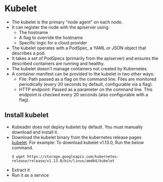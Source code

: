 # Kubelet 

- The kubelet is the primary "node agent" on each node.
- It can register the node with the apiserver using:
    - The hostname
    - A flag to override the hostname
    - Specific logic for a cloud provider
- The kubelet operates with a PodSpec, a YAML or JSON object that describes a pod.
- It takes a set of PodSpecs (primarily from the apiserver) and ensures the described containers are running and healthy.
- The kubelet doesn't manage containers not created by Kubernetes.
- A container manifest can be provided to the kubelet in two other ways:
    - File: Path passed as a flag on the command line. Files are monitored periodically (every 20 seconds by default, configurable via a flag).
    - HTTP endpoint: Passed as a parameter on the command line. This endpoint is checked every 20 seconds (also configurable with a flag).

## Install kubelet
- Kubeadm does not deploy kubelet by default. You must manually download and install it.
- Download the kubelet binary from the kubernetes release pages [kubelet](https://storage.googleapis.com/kubernetes-release/release/v1.13.0/bin/linux/amd64/kubelet). For example: To download kubelet v1.13.0, Run the below command.
  ```
  $ wget https://storage.googleapis.com/kubernetes-release/release/v1.13.0/bin/linux/amd64/kubelet
  ```
- Extract it
- Run it as a service